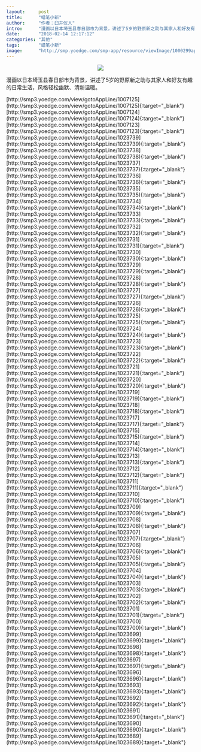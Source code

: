 ```yaml
---
layout:     post
title:      "蜡笔小新"
author:     "作者：臼井仪人"
intro:      "漫画以日本埼玉县春日部市为背景，讲述了5岁的野原新之助与其家人和好友有趣的日常生活，风格轻松幽默、清新温暖。"
date:       "2018-02-14 12:17:12"
categories: "其他"
tags:       "蜡笔小新"
image:      "http://smp.yoedge.com/smp-app/resource/viewImage/1000299appline.png"
---
```

<div style="text-align: center">
<p><img src="http://smp.yoedge.com/smp-app/resource/viewImage/1000299appline.png"/></p>
</div>
<p class="post-meta">
<span>漫画以日本埼玉县春日部市为背景，讲述了5岁的野原新之助与其家人和好友有趣的日常生活，风格轻松幽默、清新温暖。</span>
</p>
[http://smp3.yoedge.com/view/gotoAppLine/1007125](http://smp3.yoedge.com/view/gotoAppLine/1007125){:target="_blank"}
[http://smp3.yoedge.com/view/gotoAppLine/1007124](http://smp3.yoedge.com/view/gotoAppLine/1007124){:target="_blank"}
[http://smp3.yoedge.com/view/gotoAppLine/1007123](http://smp3.yoedge.com/view/gotoAppLine/1007123){:target="_blank"}
[http://smp3.yoedge.com/view/gotoAppLine/1023739](http://smp3.yoedge.com/view/gotoAppLine/1023739){:target="_blank"}
[http://smp3.yoedge.com/view/gotoAppLine/1023738](http://smp3.yoedge.com/view/gotoAppLine/1023738){:target="_blank"}
[http://smp3.yoedge.com/view/gotoAppLine/1023737](http://smp3.yoedge.com/view/gotoAppLine/1023737){:target="_blank"}
[http://smp3.yoedge.com/view/gotoAppLine/1023736](http://smp3.yoedge.com/view/gotoAppLine/1023736){:target="_blank"}
[http://smp3.yoedge.com/view/gotoAppLine/1023735](http://smp3.yoedge.com/view/gotoAppLine/1023735){:target="_blank"}
[http://smp3.yoedge.com/view/gotoAppLine/1023734](http://smp3.yoedge.com/view/gotoAppLine/1023734){:target="_blank"}
[http://smp3.yoedge.com/view/gotoAppLine/1023733](http://smp3.yoedge.com/view/gotoAppLine/1023733){:target="_blank"}
[http://smp3.yoedge.com/view/gotoAppLine/1023732](http://smp3.yoedge.com/view/gotoAppLine/1023732){:target="_blank"}
[http://smp3.yoedge.com/view/gotoAppLine/1023731](http://smp3.yoedge.com/view/gotoAppLine/1023731){:target="_blank"}
[http://smp3.yoedge.com/view/gotoAppLine/1023730](http://smp3.yoedge.com/view/gotoAppLine/1023730){:target="_blank"}
[http://smp3.yoedge.com/view/gotoAppLine/1023729](http://smp3.yoedge.com/view/gotoAppLine/1023729){:target="_blank"}
[http://smp3.yoedge.com/view/gotoAppLine/1023728](http://smp3.yoedge.com/view/gotoAppLine/1023728){:target="_blank"}
[http://smp3.yoedge.com/view/gotoAppLine/1023727](http://smp3.yoedge.com/view/gotoAppLine/1023727){:target="_blank"}
[http://smp3.yoedge.com/view/gotoAppLine/1023726](http://smp3.yoedge.com/view/gotoAppLine/1023726){:target="_blank"}
[http://smp3.yoedge.com/view/gotoAppLine/1023725](http://smp3.yoedge.com/view/gotoAppLine/1023725){:target="_blank"}
[http://smp3.yoedge.com/view/gotoAppLine/1023724](http://smp3.yoedge.com/view/gotoAppLine/1023724){:target="_blank"}
[http://smp3.yoedge.com/view/gotoAppLine/1023723](http://smp3.yoedge.com/view/gotoAppLine/1023723){:target="_blank"}
[http://smp3.yoedge.com/view/gotoAppLine/1023722](http://smp3.yoedge.com/view/gotoAppLine/1023722){:target="_blank"}
[http://smp3.yoedge.com/view/gotoAppLine/1023721](http://smp3.yoedge.com/view/gotoAppLine/1023721){:target="_blank"}
[http://smp3.yoedge.com/view/gotoAppLine/1023720](http://smp3.yoedge.com/view/gotoAppLine/1023720){:target="_blank"}
[http://smp3.yoedge.com/view/gotoAppLine/1023719](http://smp3.yoedge.com/view/gotoAppLine/1023719){:target="_blank"}
[http://smp3.yoedge.com/view/gotoAppLine/1023718](http://smp3.yoedge.com/view/gotoAppLine/1023718){:target="_blank"}
[http://smp3.yoedge.com/view/gotoAppLine/1023717](http://smp3.yoedge.com/view/gotoAppLine/1023717){:target="_blank"}
[http://smp3.yoedge.com/view/gotoAppLine/1023715](http://smp3.yoedge.com/view/gotoAppLine/1023715){:target="_blank"}
[http://smp3.yoedge.com/view/gotoAppLine/1023714](http://smp3.yoedge.com/view/gotoAppLine/1023714){:target="_blank"}
[http://smp3.yoedge.com/view/gotoAppLine/1023713](http://smp3.yoedge.com/view/gotoAppLine/1023713){:target="_blank"}
[http://smp3.yoedge.com/view/gotoAppLine/1023712](http://smp3.yoedge.com/view/gotoAppLine/1023712){:target="_blank"}
[http://smp3.yoedge.com/view/gotoAppLine/1023711](http://smp3.yoedge.com/view/gotoAppLine/1023711){:target="_blank"}
[http://smp3.yoedge.com/view/gotoAppLine/1023710](http://smp3.yoedge.com/view/gotoAppLine/1023710){:target="_blank"}
[http://smp3.yoedge.com/view/gotoAppLine/1023709](http://smp3.yoedge.com/view/gotoAppLine/1023709){:target="_blank"}
[http://smp3.yoedge.com/view/gotoAppLine/1023708](http://smp3.yoedge.com/view/gotoAppLine/1023708){:target="_blank"}
[http://smp3.yoedge.com/view/gotoAppLine/1023707](http://smp3.yoedge.com/view/gotoAppLine/1023707){:target="_blank"}
[http://smp3.yoedge.com/view/gotoAppLine/1023706](http://smp3.yoedge.com/view/gotoAppLine/1023706){:target="_blank"}
[http://smp3.yoedge.com/view/gotoAppLine/1023705](http://smp3.yoedge.com/view/gotoAppLine/1023705){:target="_blank"}
[http://smp3.yoedge.com/view/gotoAppLine/1023704](http://smp3.yoedge.com/view/gotoAppLine/1023704){:target="_blank"}
[http://smp3.yoedge.com/view/gotoAppLine/1023703](http://smp3.yoedge.com/view/gotoAppLine/1023703){:target="_blank"}
[http://smp3.yoedge.com/view/gotoAppLine/1023702](http://smp3.yoedge.com/view/gotoAppLine/1023702){:target="_blank"}
[http://smp3.yoedge.com/view/gotoAppLine/1023701](http://smp3.yoedge.com/view/gotoAppLine/1023701){:target="_blank"}
[http://smp3.yoedge.com/view/gotoAppLine/1023700](http://smp3.yoedge.com/view/gotoAppLine/1023700){:target="_blank"}
[http://smp3.yoedge.com/view/gotoAppLine/1023699](http://smp3.yoedge.com/view/gotoAppLine/1023699){:target="_blank"}
[http://smp3.yoedge.com/view/gotoAppLine/1023698](http://smp3.yoedge.com/view/gotoAppLine/1023698){:target="_blank"}
[http://smp3.yoedge.com/view/gotoAppLine/1023697](http://smp3.yoedge.com/view/gotoAppLine/1023697){:target="_blank"}
[http://smp3.yoedge.com/view/gotoAppLine/1023696](http://smp3.yoedge.com/view/gotoAppLine/1023696){:target="_blank"}
[http://smp3.yoedge.com/view/gotoAppLine/1023693](http://smp3.yoedge.com/view/gotoAppLine/1023693){:target="_blank"}
[http://smp3.yoedge.com/view/gotoAppLine/1023692](http://smp3.yoedge.com/view/gotoAppLine/1023692){:target="_blank"}
[http://smp3.yoedge.com/view/gotoAppLine/1023691](http://smp3.yoedge.com/view/gotoAppLine/1023691){:target="_blank"}
[http://smp3.yoedge.com/view/gotoAppLine/1023690](http://smp3.yoedge.com/view/gotoAppLine/1023690){:target="_blank"}
[http://smp3.yoedge.com/view/gotoAppLine/1023689](http://smp3.yoedge.com/view/gotoAppLine/1023689){:target="_blank"}



